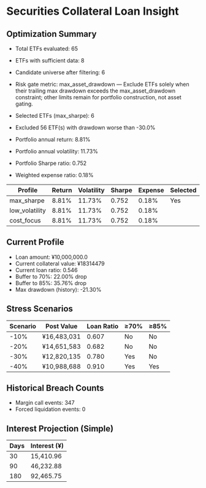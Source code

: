 # Securities Collateral Loan Insight

## Optimization Summary
- Total ETFs evaluated: 65
- ETFs with sufficient data: 8
- Candidate universe after filtering: 6
- Risk gate metric: max_asset_drawdown — Exclude ETFs solely when their trailing max drawdown exceeds the max_asset_drawdown constraint; other limits remain for portfolio construction, not asset gating.

- Selected ETFs (max_sharpe): 6
- Excluded 56 ETF(s) with drawdown worse than -30.0%
- Portfolio annual return: 8.81%
- Portfolio annual volatility: 11.73%
- Portfolio Sharpe ratio: 0.752
- Weighted expense ratio: 0.18%

| Profile | Return | Volatility | Sharpe | Expense | Selected |
| --- | --- | --- | --- | --- | --- |
| max_sharpe | 8.81% | 11.73% | 0.752 | 0.18% | Yes |
| low_volatility | 8.81% | 11.73% | 0.752 | 0.18% |  |
| cost_focus | 8.81% | 11.73% | 0.752 | 0.18% |  |

## Current Profile
- Loan amount: ¥10,000,000.0
- Current collateral value: ¥18314479
- Current loan ratio: 0.546
- Buffer to 70%: 22.00% drop
- Buffer to 85%: 35.76% drop
- Max drawdown (history): -21.30%

## Stress Scenarios
| Scenario | Post Value | Loan Ratio | ≥70% | ≥85% |
| --- | --- | --- | --- | --- |
| -10% | ¥16,483,031 | 0.607 | No | No |
| -20% | ¥14,651,583 | 0.682 | No | No |
| -30% | ¥12,820,135 | 0.780 | Yes | No |
| -40% | ¥10,988,688 | 0.910 | Yes | Yes |

## Historical Breach Counts
- Margin call events: 347
- Forced liquidation events: 0

## Interest Projection (Simple)
| Days | Interest (¥) |
| --- | --- |
| 30 | 15,410.96 |
| 90 | 46,232.88 |
| 180 | 92,465.75 |
